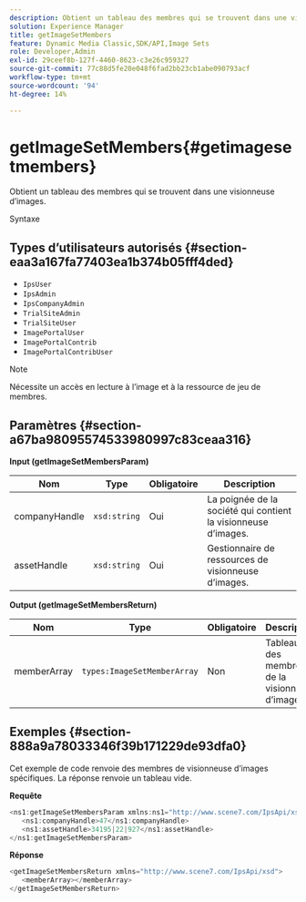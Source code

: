 ```yaml
---
description: Obtient un tableau des membres qui se trouvent dans une visionneuse d’images.
solution: Experience Manager
title: getImageSetMembers
feature: Dynamic Media Classic,SDK/API,Image Sets
role: Developer,Admin
exl-id: 29ceef8b-127f-4460-8623-c3e26c959327
source-git-commit: 77c88d5fe20e048f6fad2bb23cb1abe090793acf
workflow-type: tm+mt
source-wordcount: '94'
ht-degree: 14%

---
```


# getImageSetMembers{#getimagesetmembers}

Obtient un tableau des membres qui se trouvent dans une visionneuse d’images.

Syntaxe

## Types d’utilisateurs autorisés {#section-eaa3a167fa77403ea1b374b05fff4ded}

* `IpsUser`
* `IpsAdmin`
* `IpsCompanyAdmin`
* `TrialSiteAdmin`
* `TrialSiteUser`
* `ImagePortalUser`
* `ImagePortalContrib`
* `ImagePortalContribUser`

>[!NOTE]
>
>Nécessite un accès en lecture à l’image et à la ressource de jeu de membres.

## Paramètres {#section-a67ba98095574533980997c83ceaa316}

**Input (getImageSetMembersParam)**

| Nom | Type | Obligatoire | Description |
|---|---|---|---|
| companyHandle | `xsd:string` | Oui | La poignée de la société qui contient la visionneuse d’images. |
| assetHandle | `xsd:string` | Oui | Gestionnaire de ressources de visionneuse d’images. |

**Output (getImageSetMembersReturn)**

| Nom | Type | Obligatoire | Description |
|---|---|---|---|
| memberArray | `types:ImageSetMemberArray` | Non | Tableau des membres de la visionneuse d’images. |

## Exemples {#section-888a9a78033346f39b171229de93dfa0}

Cet exemple de code renvoie des membres de visionneuse d’images spécifiques. La réponse renvoie un tableau vide.

**Requête**

```java
<ns1:getImageSetMembersParam xmlns:ns1="http://www.scene7.com/IpsApi/xsd">
   <ns1:companyHandle>47</ns1:companyHandle>
   <ns1:assetHandle>34195|22|927</ns1:assetHandle>
</ns1:getImageSetMembersParam>
```

**Réponse**

```java
<getImageSetMembersReturn xmlns="http://www.scene7.com/IpsApi/xsd">
   <memberArray></memberArray>
</getImageSetMembersReturn>
```
